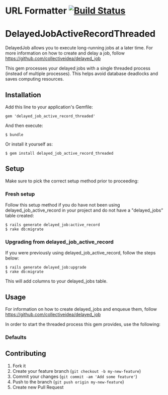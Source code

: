 # URL Formatter [![Build Status](https://secure.travis-ci.org/zxiest/delayed_job_active_record_threaded.png)](http://travis-ci.org/zxiest/delayed_job_active_record_threaded)
# DelayedJobActiveRecordThreaded

DelayedJob allows you to execute long-running jobs at a later time. For more information on how to create and delay a job, follow https://github.com/collectiveidea/delayed_job

This gem processes your delayed jobs with a single threaded process (instead of multiple processes). 
This helps avoid database deadlocks and saves computing resources.

## Installation

Add this line to your application's Gemfile:

    gem 'delayed_job_active_record_threaded'

And then execute:

    $ bundle

Or install it yourself as:

    $ gem install delayed_job_active_record_threaded


## Setup
Make sure to pick the correct setup method prior to proceeding:

### Fresh setup
Follow this setup method if you do have not been using delayed_job_active_record in your project and do not have a "delayed_jobs" table created:
    
    $ rails generate delayed_job:active_record
    $ rake db:migrate

### Upgrading from delayed_job_active_record

If you were previously using delayed_job_active_record, follow the steps below:

    $ rails generate delayed_job:upgrade
    $ rake db:migrate
    
This will add columns to your delayed_jobs table.

## Usage

For information on how to create delayed_jobs and enqueue them, follow https://github.com/collectiveidea/delayed_job

In order to start the threaded process this gem provides, use the following:

### Defaults


## Contributing

1. Fork it
2. Create your feature branch (`git checkout -b my-new-feature`)
3. Commit your changes (`git commit -am 'Add some feature'`)
4. Push to the branch (`git push origin my-new-feature`)
5. Create new Pull Request
